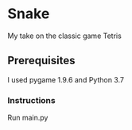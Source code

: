 # Snake

My take on the classic game Tetris


## Prerequisites

I used pygame 1.9.6 and Python 3.7

### Instructions

Run main.py


